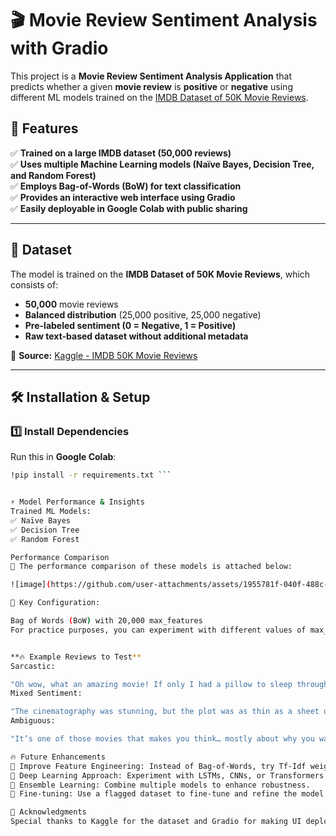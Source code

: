# 🎬 Movie Review Sentiment Analysis with Gradio  

This project is a **Movie Review Sentiment Analysis Application** that predicts whether a given **movie review** is **positive** or **negative** using different ML models trained on the [IMDB Dataset of 50K Movie Reviews](https://www.kaggle.com/datasets/lakshmi25npathi/imdb-dataset-of-50k-movie-reviews).  

## 🚀 Features  
✅ **Trained on a large IMDB dataset (50,000 reviews)**  
✅ **Uses multiple Machine Learning models (Naïve Bayes, Decision Tree, and Random Forest)**  
✅ **Employs Bag-of-Words (BoW) for text classification**  
✅ **Provides an interactive web interface using Gradio**  
✅ **Easily deployable in Google Colab with public sharing**  

---

## 📂 Dataset  
The model is trained on the **IMDB Dataset of 50K Movie Reviews**, which consists of:  
- **50,000** movie reviews  
- **Balanced distribution** (25,000 positive, 25,000 negative)  
- **Pre-labeled sentiment (0 = Negative, 1 = Positive)**  
- **Raw text-based dataset without additional metadata**  

📌 **Source:** [Kaggle - IMDB 50K Movie Reviews](https://www.kaggle.com/datasets/lakshmi25npathi/imdb-dataset-of-50k-movie-reviews)  

---

## 🛠️ Installation & Setup  

### **1️⃣ Install Dependencies**  
Run this in **Google Colab**:  

```bash
!pip install -r requirements.txt ```


⚡ Model Performance & Insights
Trained ML Models:
✅ Naïve Bayes
✅ Decision Tree
✅ Random Forest

Performance Comparison
📌 The performance comparison of these models is attached below:

![image](https://github.com/user-attachments/assets/1955781f-040f-488c-a2b7-71c74cec4106)

📌 Key Configuration:

Bag of Words (BoW) with 20,000 max_features
For practice purposes, you can experiment with different values of max_features


**🔥 Example Reviews to Test**
Sarcastic:

"Oh wow, what an amazing movie! If only I had a pillow to sleep through the entire thing."
Mixed Sentiment:

"The cinematography was stunning, but the plot was as thin as a sheet of paper."
Ambiguous:

"It’s one of those movies that makes you think… mostly about why you wasted your time watching it."

🔥 Future Enhancements
🔹 Improve Feature Engineering: Instead of Bag-of-Words, try Tf-Idf weighted Word2Vec for better model performance.
🔹 Deep Learning Approach: Experiment with LSTMs, CNNs, or Transformers to boost accuracy.
🔹 Ensemble Learning: Combine multiple models to enhance robustness.
🔹 Fine-tuning: Use a flagged dataset to fine-tune and refine the model.

🙌 Acknowledgments
Special thanks to Kaggle for the dataset and Gradio for making UI deployment easy! 🎉
